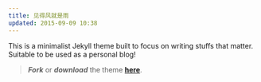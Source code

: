 ```yaml
---
title: 见得风就是雨
updated: 2015-09-09 10:38
---
```


This is a minimalist Jekyll theme built to focus on writing stuffs that matter. Suitable to be used as a personal blog!

> **_Fork_** or **_download_** the theme [**here**](https://github.com/heiswayi/the-plain).
